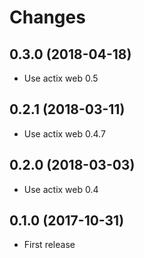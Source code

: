 # Changes

## 0.3.0 (2018-04-18)

* Use actix web 0.5


## 0.2.1 (2018-03-11)

* Use actix web 0.4.7


## 0.2.0 (2018-03-03)

* Use actix web 0.4


## 0.1.0 (2017-10-31)

* First release
